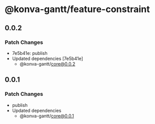 # @konva-gantt/feature-constraint

## 0.0.2

### Patch Changes

- 7e5b41e: publish
- Updated dependencies [7e5b41e]
  - @konva-gantt/core@0.0.2

## 0.0.1

### Patch Changes

- publish
- Updated dependencies
  - @konva-gantt/core@0.0.1
